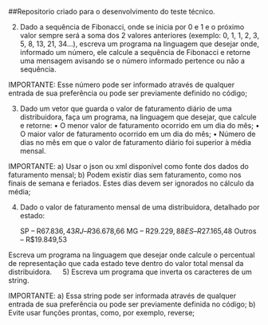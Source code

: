 ##Repositorio criado para o desenvolvimento do teste técnico. 

2) Dado a sequência de Fibonacci, onde se inicia por 0 e 1 e o próximo valor sempre será a soma dos 2 valores anteriores (exemplo: 0, 1, 1, 2, 3, 5, 8, 13, 21, 34...), escreva um programa na linguagem que desejar onde, informado um número, ele calcule a sequência de Fibonacci e retorne uma mensagem avisando se o número informado pertence ou não a sequência.

IMPORTANTE: 
	Esse número pode ser informado através de qualquer entrada de sua preferência ou pode ser previamente definido no código;


3) Dado um vetor que guarda o valor de faturamento diário de uma distribuidora, faça um programa, na linguagem que desejar, que calcule e retorne:
	• O menor valor de faturamento ocorrido em um dia do mês;
	• O maior valor de faturamento ocorrido em um dia do mês;
	• Número de dias no mês em que o valor de faturamento diário foi superior à média mensal.

IMPORTANTE:
	a) Usar o json ou xml disponível como fonte dos dados do faturamento mensal;
	b) Podem existir dias sem faturamento, como nos finais de semana e feriados. Estes dias devem ser ignorados no cálculo da média;


4) Dado o valor de faturamento mensal de uma distribuidora, detalhado por estado:

	SP – R$67.836,43
	RJ – R$36.678,66
	MG – R$29.229,88
	ES – R$27.165,48
	Outros – R$19.849,53

Escreva um programa na linguagem que desejar onde calcule o percentual de representação que cada estado teve dentro do valor total mensal da distribuidora.
 
5) Escreva um programa que inverta os caracteres de um string.

IMPORTANTE:
	a) Essa string pode ser informada através de qualquer entrada de sua preferência ou pode ser previamente definida no código;
	b) Evite usar funções prontas, como, por exemplo, reverse;
